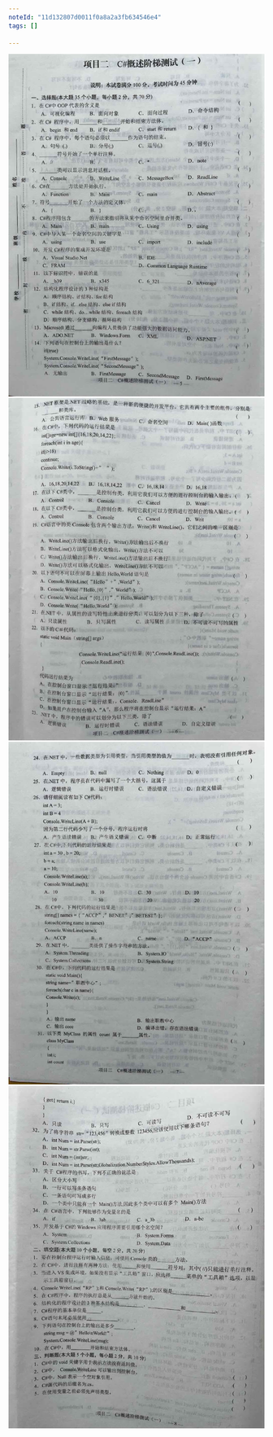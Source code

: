 ```yaml
---
noteId: "11d132807d0011f0a8a2a3fb634546e4"
tags: []

---
```


![试卷2-1](../../exams/csharp/2-1.jpeg)
![试卷2-1](../../exams/csharp/2-2.jpeg)
![试卷2-1](../../exams/csharp/2-3.jpeg)
![试卷2-1](../../exams/csharp/2-4.jpeg)